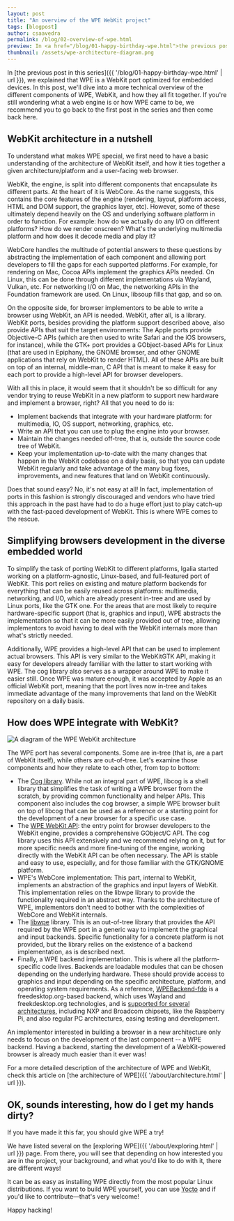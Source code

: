 ```yaml
---
layout: post
title: "An overview of the WPE WebKit project"
tags: [blogpost]
author: csaavedra
permalink: /blog/02-overview-of-wpe.html
preview: In <a href="/blog/01-happy-birthday-wpe.html">the previous post in this series</a>, we explained that WPE is a WebKit port optimized for embedded devices. In this post, we'll dive into a more technical overview of the different components of WPE, WebKit, and how they all fit together.
thumbnail: /assets/wpe-architecture-diagram.png
---
```


In [the previous post in this series]({{ '/blog/01-happy-birthday-wpe.html' | url }}),
we explained that WPE is a WebKit
port optimized for embedded devices. In this post, we'll dive into a
more technical overview of the different components of WPE, WebKit,
and how they all fit together. If you're still wondering what a web
engine is or how WPE came to be, we recommend you to go back to the
first post in the series and then come back here.

## WebKit architecture in a nutshell

To understand what makes WPE special, we first need to have a basic
understanding of the architecture of WebKit itself, and how it ties
together a given architecture/platform and a user-facing web browser.

WebKit, the engine, is split into different components that
encapsulate its different parts. At the heart of it is WebCore. As the
name suggests, this contains the core features of the engine
(rendering, layout, platform access, HTML and DOM support, the
graphics layer, etc). However, some of these ultimately depend heavily
on the OS and underlying software platform in order to function. For
example: how do we actually do any I/O on different platforms? How do
we render onscreen? What's the underlying multimedia platform and how
does it decode media and play it?

WebCore handles the multitude of potential answers to these questions
by abstracting the implementation of each component and allowing port
developers to fill the gaps for each supported platforms. For example,
for rendering on Mac, Cocoa APIs implement the graphics APIs
needed. On Linux, this can be done through different implementations
via Wayland, Vulkan, etc. For networking I/O on Mac, the networking
APIs in the Foundation framework are used. On Linux, libsoup fills
that gap, and so on.

On the opposite side, for browser implementors to be able to write a
browser using WebKit, an API is needed. WebKit, after all, is a
library. WebKit ports, besides providing the platform support
described above, also provide APIs that suit the target environments:
The Apple ports provide Objective-C APIs (which are then used to write
Safari and the iOS browsers, for instance), while the GTK+ port
provides a GObject-based APIs for Linux (that are used in Epiphany,
the GNOME browser, and other GNOME applications that rely on WebKit to
render HTML). All of these APIs are built on top of an internal,
middle-man, C API that is meant to make it easy for each port to
provide a high-level API for browser developers.

With all this in place, it would seem that it shouldn't be so
difficult for any vendor trying to reuse WebKit in a new platform to
support new hardware and implement a browser, right? All that you need
to do is:

- Implement backends that integrate with your hardware platform: for
  multimedia, IO, OS support, networking, graphics, etc.
- Write an API that you can use to plug the engine into your browser.
- Maintain the changes needed off-tree, that is, outside the source code tree
  of WebKit.
- Keep your implementation up-to-date with the many changes that happen in the
  WebKit codebase on a daily basis, so that you can update WebKit regularly
  and take advantage of the many bug fixes, improvements, and new features
  that land on WebKit continuously.

Does that sound easy? No, it's not easy at all! In fact,
implementation of ports in this fashion is strongly discouraged and
vendors who have tried this approach in the past have had to do a huge
effort just to play catch-up with the fast-paced development of
WebKit. This is where WPE comes to the rescue.

## Simplifying browsers development in the diverse embedded world

To simplify the task of porting WebKit to different platforms, Igalia
started working on a platform-agnostic, Linux-based, and full-featured
port of WebKit. This port relies on existing and mature platform
backends for everything that can be easily reused across platforms:
multimedia, networking, and I/O, which are already present in-tree and
are used by Linux ports, like the GTK one. For the areas that are most
likely to require hardware-specific support (that is, graphics and
input), WPE abstracts the implementation so that it can be more easily
provided out of tree, allowing implementors to avoid having to deal
with the WebKit internals more than what's strictly needed.

Additionally, WPE provides a high-level API that can be used to
implement actual browsers. This API is very similar to the WebKitGTK
API, making it easy for developers already familiar with the latter to
start working with WPE. The cog library also serves as a wrapper
around WPE to make it easier still. Once WPE was mature enough, it was
accepted by Apple as an official WebKit port, meaning that the port
lives now in-tree and takes immediate advantage of the many
improvements that land on the WebKit repository on a daily basis.

## How does WPE integrate with WebKit?

<img style="display: block; margin: 1em auto;"
	alt="A diagram of the WPE WebKit architecture"
	src="{{ '/assets/wpe-architecture-diagram.png' | url }}">

The WPE port has several components. Some are in-tree (that is, are a
part of WebKit itself), while others are out-of-tree. Let's examine
those components and how they relate to each other, from top to
bottom:

- The <a href="https://github.com/Igalia/cog#cog">Cog library</a>.
  While not an integral part of WPE, libcog is a shell library that simplifies
  the task of writing a WPE browser from the scratch, by providing common
  functionality and helper APIs. This component also includes the cog browser,
  a simple WPE browser built on top of libcog that can be used as a reference
  or a starting point for the development of a new browser for a specific use
  case.
- The <a href="https://people.igalia.com/aperez/Documentation/wpe-webkit-1.1/">WPE WebKit API</a>:
  the entry point for browser developers to the WebKit engine, provides a
  comprehensive GObject/C API. The cog library uses this API extensively and
  we recommend relying on it, but for more specific needs and more fine-tuning
  of the engine, working directly with the WebKit API can be often necessary.
  The API is stable and easy to use, especially, and for those familiar with
  the GTK/GNOME platform.
- WPE's WebCore implementation: This part, internal to WebKit, implements
  an abstraction of the graphics and input layers of WebKit. This
  implementation relies on the libwpe library to provide the functionality
  required in an abstract way. Thanks to the architecture of WPE, implementors
  don't need to bother with the complexities of WebCore and WebKit internals.
- The <a href="https://github.com/WebPlatformForEmbedded/libwpe">libwpe</a>
  library. This is an out-of-tree library that provides the API required by
  the WPE port in a generic way to implement the graphical and input backends.
  Specific functionality for a concrete platform is not provided, but the
  library relies on the existence of a backend implementation, as is described
  next.
- Finally, a WPE backend implementation. This is where all the
  platform-specific code lives. Backends are loadable modules that can be
  chosen depending on the underlying hardware. These should provide access to
  graphics and input depending on the specific architecture, platform, and
  operating system requirements. As a reference, <a
  href="https://github.com/Igalia/WPEBackend-fdo">WPEBackend-fdo</a> is a
  freedesktop.org-based backend, which uses Wayland and freekdesktop.org
  technologies, and is <a href="{{ '/about/supported-hardware.html' | url }}">
  supported for several architectures</a>, including NXP and Broadcom chipsets, like the
  Raspberry Pi, and also regular PC architectures, easing testing and
  development.

An implementor interested in building a browser in a new architecture
only needs to focus on the development of the last component -- a WPE
backend. Having a backend, starting the development of a
WebKit-powered browser is already much easier than it ever was!

For a more detailed description of the architecture of WPE and WebKit,
check this article on [the architecture of WPE]({{ '/about/architecture.html' | url }}).

## OK, sounds interesting, how do I get my hands dirty?

If you have made it this far, you should give WPE a try!

We have listed several on the [exploring WPE]({{ '/about/exploring.html' | url }})
page. From there, you will see that depending on how interested you
are in the project, your background, and what you'd like to do with
it, there are different ways!

It can be as easy as installing WPE directly from the most popular
Linux distributions. If you want to build WPE yourself,
you can use [Yocto](https://github.com/Igalia/meta-webkit/wiki/WPE) and if
you'd like to contribute&mdash;that's very welcome!

Happy hacking!
